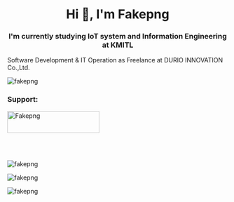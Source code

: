 <h1 align="center">Hi 👋, I'm Fakepng</h1>
<h3 align="center">I'm currently studying IoT system and Information Engineering at KMITL</h3>
<p>Software Development & IT Operation as Freelance at DURIO INNOVATION Co.,Ltd.</p>

<p align="left"> <img src="https://komarev.com/ghpvc/?username=fakepng&label=Profile%20views&color=0e75b6&style=flat" alt="fakepng" /> </p>

<h3 align="left">Support:</h3>
<p><a href="https://www.buymeacoffee.com/Fakepng"> <img align="center" src="https://cdn.buymeacoffee.com/buttons/v2/default-yellow.png" height="50" width="210" alt="Fakepng" /></a></p><br><br>

<p><img align="center" src="https://github-readme-stats.vercel.app/api/top-langs?username=fakepng&show_icons=true&locale=en&layout=compact" alt="fakepng" /></p>

<p><img align="center" src="https://github-readme-stats.vercel.app/api?username=fakepng&show_icons=true&locale=en" alt="fakepng" /></p>

<p><img align="center" src="https://github-readme-streak-stats.herokuapp.com/?user=fakepng&" alt="fakepng" /></p>
